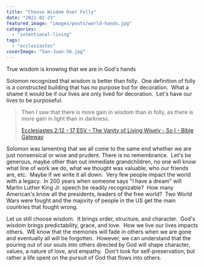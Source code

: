 ```yaml
---
title: "Choose Wisdom Over Folly"
date: "2021-02-23"
featured_image: "images/posts/world-hands.jpg"
categories: 
  - "intentional-living"
tags: 
  - "ecclesiastes"
coverImage: "San-Juan-56.jpg"
---
```

True wisdom is knowing that we are in God's hands

Solomon recognized that wisdom is better than folly.  One definition of folly is a constructed building that has no purpose but for decoration.  What a shame it would be if our lives are only lived for decoration.  Let's have our lives to be purposeful. 

> Then I saw that there is more gain in wisdom than in folly, as there is more gain in light than in darkness.
> 
> [Ecclesiastes 2:12 - 17 ESV - The Vanity of Living Wisely - So I - Bible Gateway](https://www.biblegateway.com/passage/?search=Ecclesiastes+2%3A12+-+17&version=ESV)

Solomon was lamenting that we all come to the same end whether we are just nonsensical or wise and prudent. There is no remembrance.  Let's be generous, maybe other than out immediate grandchildren, no one will know what line of work we do, what we thought was valuable, who our friends are, etc.  Maybe if we write it all down.  Very few people impact the world with a legacy.  In 200 years when someone says "I have a dream" will Martin Luther King Jr. speech be readily recognizable?  How many American's know all the presidents, leaders of the free world?  Two World Wars were fought and the majority of people in the US get the main countries that fought wrong.

Let us still choose wisdom.  It brings order, structure, and character.  God's wisdom brings predictability, grace, and love.  How we live our lives impacts others.  WE know that the memories will fade in others when we are gone and eventually all will be forgotten.  However, we can understand that the pouring out of our souls into others directed by God will shape character, values, a nature of love, and empathy.  Don't look for self-preservation, but rather a life spent on the pursuit of God that flows into others.
